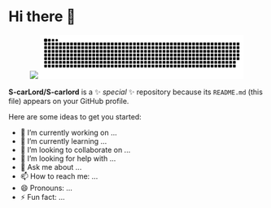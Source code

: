 # Hi there 👋

<p align="center">
  <img src="https://github.com/S-carLord/S-carLord/blob/main/profile-3d.svg#gh-dark-mode-only" width="400" />
  <img src="https://github.com/S-carLord/S-carlord/blob/main/dist/github-contribution-grid-snake-dark.svg#gh-dark-mode-only" width="400" /> 
</p>

**S-carLord/S-carlord** is a ✨ _special_ ✨ repository because its `README.md` (this file) appears on your GitHub profile.

Here are some ideas to get you started:

- 🔭 I’m currently working on ...
- 🌱 I’m currently learning ...
- 👯 I’m looking to collaborate on ...
- 🤔 I’m looking for help with ...
- 💬 Ask me about ...
- 📫 How to reach me: ...
- 😄 Pronouns: ...
- ⚡ Fun fact: ...
